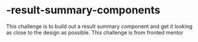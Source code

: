 # -result-summary-components
This challenge is to build out a result summary component and get it looking as close to the design as possible. This challenge is from  fronted mentor
